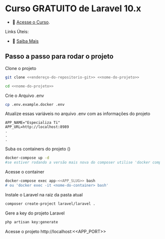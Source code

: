 # Curso GRATUITO de Laravel 10.x

- :movie_camera: [Acesse o Curso](https://academy.especializati.com.br/curso/laravel-10-gratuito).


Links Úteis:

- :tada: [Saiba Mais](https://linktr.ee/especializati)

## Passo a passo para rodar o projeto
Clone o projeto
```sh
git clone <<endereço-do-repositorio-git>> <<nome-do-projeto>>
```
```sh
cd <<nome-do-projeto>>
```


Crie o Arquivo .env
```sh
cp .env.example.docker .env
```


Atualize essas variáveis no arquivo .env com as informações do projeto
```dosini
APP_NAME="Especializa Ti"
APP_URL=http://localhost:8989
.
.
.
```


Suba os containers do projeto ()
```sh
docker-compose up -d
#se estiver rodando a versão mais nova do composer utilise 'docker compose up -d'
```


Acesse o container
```sh
docker-compose exec app-<<APP_SLUG>> bash 
# ou 'docker exec -it <nome-do-container> bash'
```


Instale o Laravel na raiz da pasta atual
```sh
composer create-project laravel/laravel .
```


Gere a key do projeto Laravel
```sh
php artisan key:generate
```

Acesse o projeto
http://localhost:<<APP_PORT>> 
